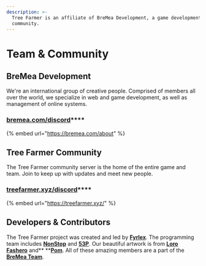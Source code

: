 ```yaml
---
description: >-
  Tree Farmer is an affiliate of BreMea Development, a game development
  community.
---
```


# Team & Community

## BreMea Development

We're an international group of creative people. Comprised of members all over the world, we specialize in web and game development, as well as management of online systems.

### [**bremea.com/discord**](https://bremea.com/discord)****

{% embed url="https://bremea.com/about" %}

## Tree Farmer Community

The Tree Farmer community server is the home of the entire game and team. Join to keep up with updates and meet new people.

### [**treefarmer.xyz/discord**](https://treefarmer.xyz/discord)****

{% embed url="https://treefarmer.xyz/" %}

## Developers & Contributors

The Tree Farmer project was created and led by [**Fyrlex**](https://discord.com/users/292821168833036288). The programming team includes [**NonStop**](https://discord.com/users/480721662149656576) and [**53P**](https://discord.com/users/519674801049042945). Our beautiful artwork is from [**Loro Fashero**](https://discord.com/users/330192521953280000) and** **[**Pom**](https://discord.com/users/315124710872449025). All of these amazing members are a part of the [**BreMea Team**](https://bremea.com).